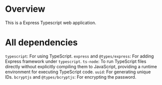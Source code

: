 # Overview
This is a Express Typescript web application.

# All dependencies
`typescript`: For using TypeScript.
`express` and `@types/express`: For adding Express framework under `typescript`.
`ts-node`: To run TypeScript files directly without explicitly compiling them to JavaScript, providing a runtime environment for executing TypeScript code.
`uuid`: For generating unique IDs.
`bcryptjs` and `@types/bcryptjs`: For encrypting the password.